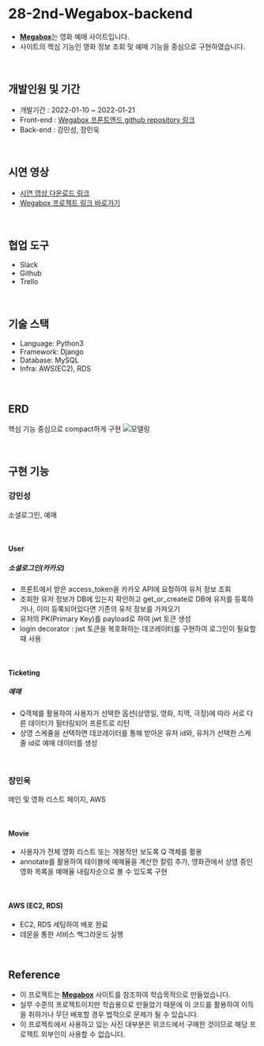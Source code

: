 # 28-2nd-Wegabox-backend
- [**Megabox**](https://www.megabox.co.kr/)는 영화 예매 사이트입니다.
- 사이트의 핵심 기능인 영화 정보 조회 및 예매 기능을 중심으로 구현하였습니다.

</br>

## 개발인원 및 기간
- 개발기간 : 2022-01-10 ~ 2022-01-21
- Front-end : [Wegabox 프론트엔드 github repository 링크](https://github.com/wecode-bootcamp-korea/28-2nd-Wegabox-frontend)
- Back-end : 강민성, 장민욱

</br>


## 시연 영상
- [시연 영상 다운로드 링크](https://drive.google.com/file/d/1VEoUUSFTfd--QTRzeEnlRnOCLVZ2fl57/view?usp=sharing)
- [Wegabox 프로젝트 링크 바로가기](http://54.144.54.249:8000)

</br>


## 협업 도구
- Slack
- Github
- Trello

</br>


## 기술 스택
- Language: Python3
- Framework: Django
- Database: MySQL
- Infra: AWS(EC2), RDS

</br>


## ERD
핵심 기능 중심으로 compact하게 구현
![모델링](https://user-images.githubusercontent.com/83395303/150482436-918b12f6-6c04-47f0-a4ca-2ca22c7eaa6a.png)

</br>


## 구현 기능
### 강민성
소셜로그인, 예매

</br>


#### User
##### 소셜로그인(카카오)
- 프론트에서 받은 access_token을 카카오 API에 요청하여 유저 정보 조회
- 조회한 유저 정보가 DB에 있는지 확인하고 get_or_create로 DB에 유저를 등록하거나, 이미 등록되어있다면 기존의 유저 정보를 가져오기
- 유저의 PK(Primary Key)를 payload로 하여 jwt 토큰 생성
- login decorator : jwt 토큰을 복호화하는 데코레이터를 구현하여 로그인이 필요할 때 사용

</br>


#### Ticketing
##### 예매
- Q객체를 활용하여 사용자가 선택한 옵션(상영일, 영화, 지역, 극장)에 따라 서로 다른 데이터가 필터링되어 프론트로 리턴
- 상영 스케줄을 선택하면 데코레이터를 통해 받아온 유저 id와, 유저가 선택한 스케줄 id로 예매 데이터를 생성 

</br>


### 장민욱
메인 및 영화 리스트 페이지, AWS

</br>


#### Movie
- 사용자가 전체 영화 리스트 또는 개봉작만 보도록 Q 객체를 활용
- annotate를 활용하여 테이블에 예매율을 계산한 칼럼 추가, 영화관에서 상영 중인 영화 목록을 예매율 내림차순으로 볼 수 있도록 구현

</br>


#### AWS (EC2, RDS)
- EC2, RDS 세팅하여 배포 완료
- 데몬을 통한 서비스 백그라운드 실행

</br>


## Reference
- 이 프로젝트는 [**Megabox**](https://www.megabox.co.kr/) 사이트를 참조하여 학습목적으로 만들었습니다.
- 실무 수준의 프로젝트이지만 학습용으로 만들었기 때문에 이 코드를 활용하여 이득을 취하거나 무단 배포할 경우 법적으로 문제가 될 수 있습니다.
- 이 프로젝트에서 사용하고 있는 사진 대부분은 위코드에서 구매한 것이므로 해당 프로젝트 외부인이 사용할 수 없습니다.
